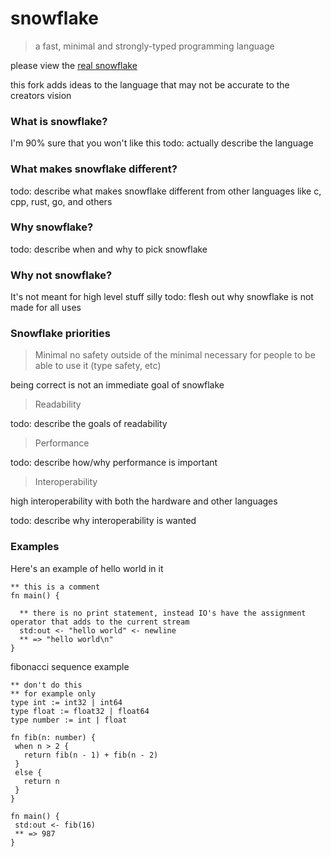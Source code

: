 # snowflake
> a fast, minimal and strongly-typed programming language

please view the [real snowflake](https://github.com/Brecert/snowflake)

this fork adds ideas to the language that may not be accurate to the creators vision

### What is snowflake?
I'm 90% sure that you won't like this
todo: actually describe the language

### What makes snowflake different?
todo: describe what makes snowflake different from other languages like c, cpp, rust, go, and others

### Why snowflake?
todo: describe when and why to pick snowflake

### Why not snowflake?
It's not meant for high level stuff silly
todo: flesh out why snowflake is not made for all uses

### Snowflake priorities
> Minimal
no safety outside of the minimal necessary for people to be able to use it (type safety, etc)

being correct is not an immediate goal of snowflake

> Readability

todo: describe the goals of readability

> Performance

todo: describe how/why performance is important

> Interoperability

high interoperability with both the hardware and other languages

todo: describe why interoperability is wanted

### Examples

Here's an example of hello world in it
```snf
** this is a comment
fn main() {

  ** there is no print statement, instead IO's have the assignment operator that adds to the current stream
  std:out <- "hello world" <- newline
  ** => "hello world\n"
}
```

fibonacci sequence example
```snf
** don't do this
** for example only
type int := int32 | int64
type float := float32 | float64
type number := int | float

fn fib(n: number) {
 when n > 2 { 
   return fib(n - 1) + fib(n - 2)
 }
 else {
   return n
 }
}

fn main() {
 std:out <- fib(16)
 ** => 987
}
```
